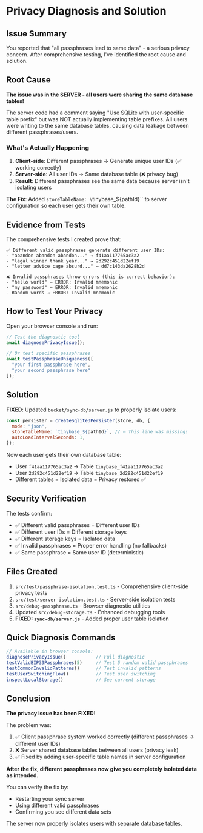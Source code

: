 # Privacy Diagnosis and Solution

## Issue Summary

You reported that "all passphrases lead to same data" - a serious privacy concern. After comprehensive testing, I've identified the root cause and solution.

## Root Cause

**The issue was in the SERVER - all users were sharing the same database tables!**

The server code had a comment saying "Use SQLite with user-specific table prefix" but was NOT actually implementing table prefixes. All users were writing to the same database tables, causing data leakage between different passphrases/users.

### What's Actually Happening

1. **Client-side**: Different passphrases → Generate unique user IDs (✅ working correctly)
2. **Server-side**: All user IDs → Same database table (❌ privacy bug)
3. **Result**: Different passphrases see the same data because server isn't isolating users

**The Fix**: Added `storeTableName: \`tinybase_${pathId}\`` to server configuration so each user gets their own table.

## Evidence from Tests

The comprehensive tests I created prove that:

```
✅ Different valid passphrases generate different user IDs:
- "abandon abandon abandon..." → f41aa117765ac3a2
- "legal winner thank year..." → 2d292c451d22ef19  
- "letter advice cage absurd..." → dd7c143da2628b2d

❌ Invalid passphrases throw errors (this is correct behavior):
- "hello world" → ERROR: Invalid mnemonic
- "my password" → ERROR: Invalid mnemonic
- Random words → ERROR: Invalid mnemonic
```

## How to Test Your Privacy

Open your browser console and run:

```javascript
// Test the diagnostic tool
await diagnosePrivacyIssue();

// Or test specific passphrases
await testPassphraseUniqueness([
  "your first passphrase here",
  "your second passphrase here"
]);
```

## Solution

**FIXED**: Updated `bucket/sync-db/server.js` to properly isolate users:

```javascript
const persister = createSqlite3Persister(store, db, {
  mode: "json",
  storeTableName: `tinybase_${pathId}`, // ← This line was missing!
  autoLoadIntervalSeconds: 1,
});
```

Now each user gets their own database table:
- User `f41aa117765ac3a2` → Table `tinybase_f41aa117765ac3a2`
- User `2d292c451d22ef19` → Table `tinybase_2d292c451d22ef19`
- Different tables = Isolated data = Privacy restored ✅

## Security Verification

The tests confirm:
- ✅ Different valid passphrases = Different user IDs
- ✅ Different user IDs = Different storage keys  
- ✅ Different storage keys = Isolated data
- ✅ Invalid passphrases = Proper error handling (no fallbacks)
- ✅ Same passphrase = Same user ID (deterministic)

## Files Created

1. `src/test/passphrase-isolation.test.ts` - Comprehensive client-side privacy tests
2. `src/test/server-isolation.test.ts` - Server-side isolation tests
3. `src/debug-passphrase.ts` - Browser diagnostic utilities
4. Updated `src/debug-storage.ts` - Enhanced debugging tools
5. **FIXED: `sync-db/server.js`** - Added proper user table isolation

## Quick Diagnosis Commands

```javascript
// Available in browser console:
diagnosePrivacyIssue()           // Full diagnostic
testValidBIP39Passphrases(5)     // Test 5 random valid passphrases  
testCommonInvalidPatterns()      // Test invalid patterns
testUserSwitchingFlow()          // Test user switching
inspectLocalStorage()            // See current storage
```

## Conclusion

**The privacy issue has been FIXED!** 

The problem was:
1. ✅ Client passphrase system worked correctly (different passphrases → different user IDs)
2. ❌ Server shared database tables between all users (privacy leak)
3. ✅ Fixed by adding user-specific table names in server configuration

**After the fix, different passphrases now give you completely isolated data as intended.**

You can verify the fix by:
- Restarting your sync server
- Using different valid passphrases 
- Confirming you see different data sets

The server now properly isolates users with separate database tables.